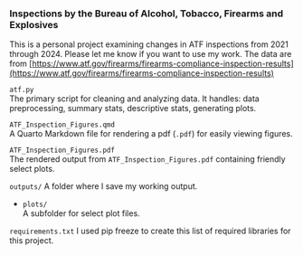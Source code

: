 ### Inspections by the Bureau of Alcohol, Tobacco, Firearms and Explosives 

This is a personal project examining changes in ATF inspections from 2021 through 2024. Please let me know if you want to use my work. The data are from [https://www.atf.gov/firearms/firearms-compliance-inspection-results](https://www.atf.gov/firearms/firearms-compliance-inspection-results) 

`atf.py`  
  The primary script for cleaning and analyzing data. It handles: data preprocessing, summary stats, descriptive stats, generating plots.

`ATF_Inspection_Figures.qmd`  
  A Quarto Markdown file for rendering a pdf (`.pdf`) for easily viewing figures.

`ATF_Inspection_Figures.pdf`  
  The rendered output from `ATF_Inspection_Figures.pdf` containing friendly select plots. 

`outputs/`
  A folder where I save my working output. 
  - `plots/`  
      A subfolder for select plot files.

`requirements.txt`
  I used pip freeze to create this list of required libraries for this project.



<!-- 
  - It outputs 
    - A cleaned Excel spreadsheet (`.xlsx`) with: the panel, summary stats, descriptive stats
    - Time series in a short video (`.mp4`)
- `utils.py`
  A utility module containing plotting functions used in `atf.py`

-->